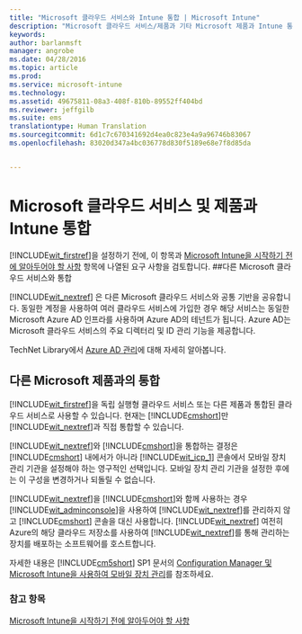 ```yaml
---
title: "Microsoft 클라우드 서비스와 Intune 통합 | Microsoft Intune"
description: "Microsoft 클라우드 서비스/제품과 기타 Microsoft 제품과 Intune 통합"
keywords: 
author: barlanmsft
manager: angrobe
ms.date: 04/28/2016
ms.topic: article
ms.prod: 
ms.service: microsoft-intune
ms.technology: 
ms.assetid: 49675811-08a3-408f-810b-89552ff404bd
ms.reviewer: jeffgilb
ms.suite: ems
translationtype: Human Translation
ms.sourcegitcommit: 6d1c7c670341692d4ea0c823e4a9a96746b83067
ms.openlocfilehash: 83020d347a4bc036778d830f5189e68e7f8d85da


---
```


# Microsoft 클라우드 서비스 및 제품과 Intune 통합

[!INCLUDE[wit_firstref](../includes/wit_firstref_md.md)]을 설정하기 전에, 이 항목과 [Microsoft Intune을 시작하기 전에 알아두어야 할 사항](what-to-know-before-you-start-microsoft-intune.md) 항목에 나열된 요구 사항을 검토합니다.
##다른 Microsoft 클라우드 서비스와 통합


[!INCLUDE[wit_nextref](../includes/wit_nextref_md.md)] 은 다른 Microsoft 클라우드 서비스와 공통 기반을 공유합니다. 동일한 계정을 사용하여 여러 클라우드 서비스에 가입한 경우 해당 서비스는 동일한 Microsoft Azure AD 인프라를 사용하며 Azure AD의 테넌트가 됩니다. Azure AD는 Microsoft 클라우드 서비스의 주요 디렉터리 및 ID 관리 기능을 제공합니다.

TechNet Library에서 [Azure AD 관리](http://technet.microsoft.com/library/hh967611.aspx)에 대해 자세히 알아봅니다.

## 다른 Microsoft 제품과의 통합
[!INCLUDE[wit_firstref](../includes/wit_firstref_md.md)]을 독립 실행형 클라우드 서비스 또는 다른 제품과 통합된 클라우드 서비스로 사용할 수 있습니다. 현재는 [!INCLUDE[cmshort](../includes/cmshort_md.md)]만 [!INCLUDE[wit_nextref](../includes/wit_nextref_md.md)]과 직접 통합할 수 있습니다.

[!INCLUDE[wit_nextref](../includes/wit_nextref_md.md)]와 [!INCLUDE[cmshort](../includes/cmshort_md.md)]을 통합하는 결정은 [!INCLUDE[cmshort](../includes/cmshort_md.md)] 내에서가 아니라 [!INCLUDE[wit_icp_1](../includes/wit_icp_1_md.md)] 콘솔에서 모바일 장치 관리 기관을 설정해야 하는 영구적인 선택입니다. 모바일 장치 관리 기관을 설정한 후에는 이 구성을 변경하거나 되돌릴 수 없습니다.

[!INCLUDE[wit_nextref](../includes/wit_nextref_md.md)]을 [!INCLUDE[cmshort](../includes/cmshort_md.md)]와 함께 사용하는 경우 [!INCLUDE[wit_adminconsole](../includes/wit_adminconsole_md.md)]을 사용하여 [!INCLUDE[wit_nextref](../includes/wit_nextref_md.md)]를 관리하지 않고 [!INCLUDE[cmshort](../includes/cmshort_md.md)] 콘솔을 대신 사용합니다. [!INCLUDE[wit_nextref](../includes/wit_nextref_md.md)] 여전히 Azure의 해당 클라우드 저장소를 사용하여 [!INCLUDE[wit_nextref](../includes/wit_nextref_md.md)]를 통해 관리하는 장치를 배포하는 소프트웨어를 호스트합니다.

자세한 내용은 [!INCLUDE[cm5short](../includes/cm5short_md.md)] SP1 문서의 [Configuration Manager 및 Microsoft Intune을 사용하여 모바일 장치 관리](http://msdn.microsoft.com/library/2c6bd0e5-d436-41c8-bf38-30152d76be10)를 참조하세요.

### 참고 항목
[Microsoft Intune을 시작하기 전에 알아두어야 할 사항](what-to-know-before-you-start-microsoft-intune.md)



<!--HONumber=Aug16_HO4-->


